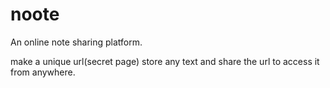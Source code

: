 # noote

An online note sharing platform.

make a unique url(secret page) store any text and share the url to access it from anywhere.
